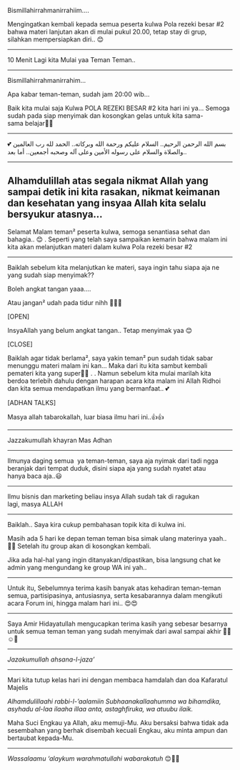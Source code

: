 Bismillahirrahmanirrahiim....

Mengingatkan kembali kepada semua peserta kulwa Pola rezeki besar #2 bahwa materi lanjutan akan di mulai pukul 20.00, tetap stay di grup, silahkan mempersiapkan diri.. 😊

---

10 Menit Lagi kita Mulai yaa Teman Teman..

---
Bismillahirrahmanirrahim...

Apa kabar teman-teman, sudah jam 20:00 wib...

Baik kita mulai saja Kulwa POLA REZEKI BESAR #2 kita hari ini ya...
Semoga sudah pada siap menyimak dan kosongkan gelas untuk kita sama-sama belajar🤗🙏

----

💕 بسم الله الرحمن الرحيم..
السلام عليكم ورحمة الله وبركاته..
الحمد لله رب العالمين والصلاة والسلام على رسوله الأمين وعلى آله وصحبه أجمعين..
أما بعد..

---

Alhamdulillah atas segala nikmat Allah yang sampai detik ini kita rasakan, nikmat keimanan dan kesehatan yang insyaa Allah kita selalu bersyukur atasnya...
---

Selamat Malam teman² peserta kulwa, semoga senantiasa sehat dan bahagia.. 😊
. 
Seperti yang telah saya sampaikan kemarin bahwa malam ini kita akan melanjutkan materi dalam kulwa Pola rezeki besar #2

---
Baiklah sebelum kita melanjutkan ke materi, saya ingin tahu siapa aja ne yang sudah siap menyimak?? 

Boleh angkat tangan yaaa....

Atau jangan² udah pada tidur nihh 🤔🤔😊

[OPEN]

InsyaAllah yang belum angkat tangan.. Tetap menyimak yaa 😊

[CLOSE]

Baiklah agar tidak berlama², saya yakin teman² pun sudah tidak sabar menunggu materi malam ini kan...
Maka dari itu kita sambut kembali pemateri kita yang super👏👏
. 
. 
Namun sebelum kita mulai marilah kita berdoa terlebih dahulu dengan harapan acara kita malam ini Allah Ridhoi dan kita semua mendapatkan ilmu yang bermanfaat.. 💕

[ADHAN TALKS]

Masya allah tabarokallah, luar biasa ilmu hari ini..👍👍

---

Jazzakumullah khayran Mas Adhan

---
Ilmunya daging semua  ya teman-teman, saya aja nyimak dari tadi ngga beranjak dari tempat duduk, disini siapa aja yang sudah nyatet atau hanya baca aja..😃

---
Ilmu bisnis dan marketing beliau insya Allah sudah tak di ragukan lagi, masya ALLAH

---
Baiklah..
Saya kira cukup pembahasan topik kita di kulwa ini.

Masih ada 5 hari ke depan teman teman bisa simak ulang materinya yaah.. 🙏🏻
Setelah itu group akan di kosongkan kembali.

Jika ada hal-hal yang ingin ditanyakan/dipastikan, bisa langsung chat ke admin yang mengundang ke group WA ini yah..

---

Untuk itu,
Sebelumnya terima kasih banyak atas kehadiran teman-teman semua, partisipasinya, antusiasnya, serta kesabarannya dalam mengikuti acara Forum ini, hingga malam hari ini.. 😍😍

---

Saya Amir Hidayatullah mengucapkan terima kasih yang sebesar besarnya untuk semua teman teman yang sudah menyimak dari awal sampai akhir 🙏🏻☺🤍

---
_Jazakumullah ahsana-l-jaza’_

---
Mari kita tutup kelas hari ini dengan membaca hamdalah dan doa Kafaratul Majelis

_Alhamdulillaahi  rabbi-l-’aalamiin_
_Subhaanakallaahumma wa bihamdika, asyhadu al-laa ilaaha illaa anta, astaghfiruka, wa atuubu ilaik._

Maha Suci Engkau ya Allah, aku memuji-Mu. Aku bersaksi bahwa tidak ada sesembahan yang berhak disembah kecuali Engkau, aku minta ampun dan bertaubat kepada-Mu.

---
_Wassalaamu ‘alaykum warahmatullahi wabarakatuh_ 😊🙏🏼
